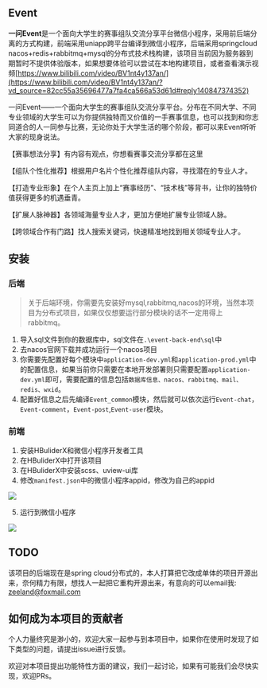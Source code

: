 ## Event

**一问Event**是一个面向大学生的赛事组队交流分享平台微信小程序，采用前后端分离的方式构建，前端采用uniapp跨平台编译到微信小程序，后端采用springcloud nacos+redis+rabbitmq+mysql的分布式技术栈构建，该项目当前因为服务器到期暂时不提供体验版本，如果想要体验可以尝试在本地构建项目，或者查看演示视频[https://www.bilibili.com/video/BV1nt4y137an/](https://www.bilibili.com/video/BV1nt4y137an/?vd_source=82cc55a35696477a7fa4ca566a53d61d#reply140847374352)


一问Event——一个面向大学生的赛事组队交流分享平台。分布在不同大学、不同专业领域的大学生可以为你提供独特而又价值的一手赛事信息，也可以找到和你志同道合的人一同参与比赛，无论你处于大学生活的哪个阶段，都可以来Event听听大家的现身说法。

【赛事想法分享】有内容有观点，你想看赛事交流分享都在这里

【组队个性化推荐】根据用户名片个性化推荐组队内容，寻找潜在的专业人才。

【打造专业形象】在个人主页上加上“赛事经历”、“技术栈”等背书，让你的独特价值获得更多的机遇垂青。

【扩展人脉神器】各领域海量专业人才，更加方便地扩展专业领域人脉。

【跨领域合作有门路】找人搜索关键词，快速精准地找到相关领域专业人才。

## 安装

### 后端
> 关于后端环境，你需要先安装好mysql,rabbitmq,nacos的环境，当然本项目为分布式项目，如果仅仅想要运行部分模块的话不一定用得上rabbitmq。

1. 导入sql文件到你的数据库中，sql文件在`.\event-back-end\sql`中
2. 去nacos官网下载并成功运行一个nacos项目
3. 你需要先配置好每个模块中`application-dev.yml`和`application-prod.yml`中的配置信息，如果当前你只需要在本地开发部署则只需要配置`application-dev.yml`即可，需要配置的信息包括`数据库信息、nacos、rabbitmq、mail、redis、wxid`。
4. 配置好信息之后先编译`Event_common`模块，然后就可以依次运行`Event-chat`，`Event-comment`，`Event-post`,`Event-user`模块。
### 前端
1. 安装HBuliderX和微信小程序开发者工具
2. 在HBuliderX中打开该项目
3. 在HBuliderX中安装scss、uview-ui库
4. 修改`manifest.json`中的微信小程序appid，修改为自己的appid

<img src="https://zeeland-bucket.oss-cn-beijing.aliyuncs.com/typora_img/20221208124550.png"/>


5. 运行到微信小程序
   
<img src="https://zeeland-bucket.oss-cn-beijing.aliyuncs.com/typora_img/20221208124203.png"/>

## TODO
该项目的后端现在是spring cloud分布式的，本人打算把它改成单体的项目开源出来，奈何精力有限，想找人一起把它重构开源出来，有意向的可以email我: zeeland@foxmail.com

## 如何成为本项目的贡献者

个人力量终究是渺小的，欢迎大家一起参与到本项目中，如果你在使用时发现了如下类型的问题，请提出issue进行反馈。

欢迎对本项目提出功能特性方面的建议，我们一起讨论，如果有可能我们会尽快实现，欢迎PRs。
